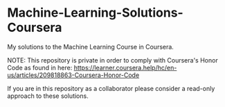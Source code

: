 # Machine-Learning-Solutions-Coursera
My solutions to the Machine Learning Course in Coursera. 

NOTE: This repository is private in order to comply with Coursera's Honor Code as found in here:
https://learner.coursera.help/hc/en-us/articles/209818863-Coursera-Honor-Code

If you are in this repository as a collaborator please consider a read-only approach to these solutions.

